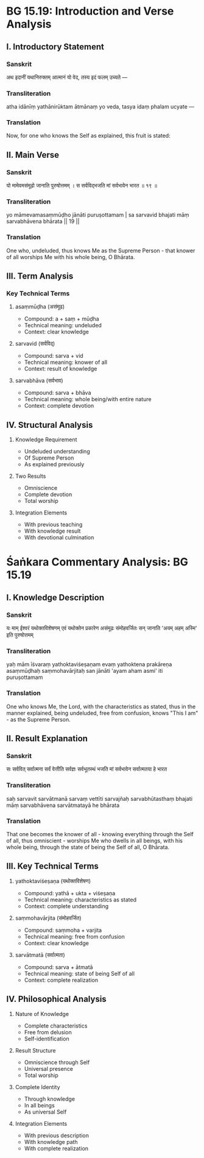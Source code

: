 # BG 15.19: Introduction and Verse Analysis

## I. Introductory Statement

### Sanskrit
अथ इदानीं यथानिरुक्तम् आत्मानं यो वेद, तस्य इदं फलम् उच्यते —

### Transliteration
atha idānīṃ yathānirūktam ātmānaṃ yo veda, tasya idaṃ phalam ucyate —

### Translation
Now, for one who knows the Self as explained, this fruit is stated:

## II. Main Verse

### Sanskrit
यो मामेवमसंमूढो जानाति पुरुषोत्तमम् ।
स सर्वविद्भजति मां सर्वभावेन भारत ॥ १९ ॥

### Transliteration
yo māmevamasaṃmūḍho jānāti puruṣottamam |
sa sarvavid bhajati māṃ sarvabhāvena bhārata || 19 ||

### Translation
One who, undeluded, thus knows Me as the Supreme Person - that knower of all worships Me with his whole being, O Bhārata.

## III. Term Analysis

### Key Technical Terms
1. asaṃmūḍha (असंमूढ)
   - Compound: a + saṃ + mūḍha
   - Technical meaning: undeluded
   - Context: clear knowledge

2. sarvavid (सर्वविद्)
   - Compound: sarva + vid
   - Technical meaning: knower of all
   - Context: result of knowledge

3. sarvabhāva (सर्वभाव)
   - Compound: sarva + bhāva
   - Technical meaning: whole being/with entire nature
   - Context: complete devotion

## IV. Structural Analysis

1. Knowledge Requirement
   - Undeluded understanding
   - Of Supreme Person
   - As explained previously

2. Two Results
   - Omniscience
   - Complete devotion
   - Total worship

3. Integration Elements
   - With previous teaching
   - With knowledge result
   - With devotional culmination

# Śaṅkara Commentary Analysis: BG 15.19

## I. Knowledge Description

### Sanskrit
यः माम् ईश्वरं यथोक्तविशेषणम् एवं यथोक्तेन प्रकारेण असंमूढः संमोहवर्जितः सन् जानाति 'अयम् अहम् अस्मि' इति पुरुषोत्तमम्

### Transliteration
yaḥ mām īśvaraṃ yathoktaviśeṣaṇam evaṃ yathoktena prakāreṇa asaṃmūḍhaḥ saṃmohavārjitaḥ san jānāti 'ayam aham asmi' iti puruṣottamam

### Translation
One who knows Me, the Lord, with the characteristics as stated, thus in the manner explained, being undeluded, free from confusion, knows "This I am" - as the Supreme Person.

## II. Result Explanation

### Sanskrit
सः सर्ववित् सर्वात्मना सर्वं वेत्तीति सर्वज्ञः सर्वभूतस्थं भजति मां सर्वभावेन सर्वात्मतया हे भारत

### Transliteration
saḥ sarvavit sarvātmanā sarvaṃ vettīti sarvajñaḥ sarvabhūtasthaṃ bhajati māṃ sarvabhāvena sarvātmatayā he bhārata

### Translation
That one becomes the knower of all - knowing everything through the Self of all, thus omniscient - worships Me who dwells in all beings, with his whole being, through the state of being the Self of all, O Bhārata.

## III. Key Technical Terms

1. yathoktaviśeṣaṇa (यथोक्तविशेषण)
   - Compound: yathā + ukta + viśeṣaṇa
   - Technical meaning: characteristics as stated
   - Context: complete understanding

2. saṃmohavārjita (संमोहवर्जित)
   - Compound: saṃmoha + varjita
   - Technical meaning: free from confusion
   - Context: clear knowledge

3. sarvātmatā (सर्वात्मता)
   - Compound: sarva + ātmatā
   - Technical meaning: state of being Self of all
   - Context: complete realization

## IV. Philosophical Analysis

1. Nature of Knowledge
   - Complete characteristics
   - Free from delusion
   - Self-identification

2. Result Structure
   - Omniscience through Self
   - Universal presence
   - Total worship

3. Complete Identity
   - Through knowledge
   - In all beings
   - As universal Self

4. Integration Elements
   - With previous description
   - With knowledge path
   - With complete realization
